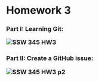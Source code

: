 # Homework 3
<h3>Part I: Learning Git:

![SSW 345 HW3](https://user-images.githubusercontent.com/62805944/111717807-32ad7100-882f-11eb-87ff-89a96ac1402d.JPG)

<h3>Part II: Create a GitHub issue:

![SSW 345 HW3 p2](https://user-images.githubusercontent.com/62805944/111718807-01ce3b80-8831-11eb-8acd-ae961df8db77.JPG)
